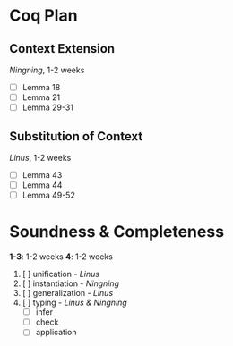 Coq Plan
=========

## Context Extension

_Ningning_, 1-2 weeks

* [ ] Lemma 18
* [ ] Lemma 21
* [ ] Lemma 29-31

## Substitution of Context

_Linus_, 1-2 weeks

* [ ] Lemma 43
* [ ] Lemma 44
* [ ] Lemma 49-52

# Soundness & Completeness

__1-3__: 1-2 weeks
__4__: 1-2 weeks

1. [ ] unification - _Linus_
2. [ ] instantiation - _Ningning_
3. [ ] generalization - _Linus_
4. [ ] typing - _Linus & Ningning_
	* [ ] infer
	* [ ] check
	* [ ] application